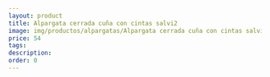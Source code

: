 ```yaml
---
layout: product
title: Alpargata cerrada cuña con cintas salvi2 
image: img/productos/alpargatas/Alpargata cerrada cuña con cintas salvi2 =54.webp
price: 54
tags: 
description: 
order: 0
---
```

